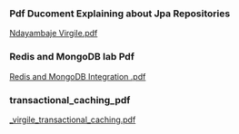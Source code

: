 
### Pdf Ducoment Explaining about  Jpa Repositories

[Ndayambaje Virgile.pdf](docs%2FNdayambaje%20Virgile.pdf)

###   Redis and MongoDB lab Pdf
[Redis and MongoDB Integration .pdf](docs%2FRedis%20and%20MongoDB%20Integration%20.pdf)

### transactional_caching_pdf
[_virgile_transactional_caching.pdf](docs%2F_virgile_transactional_caching.pdf)

